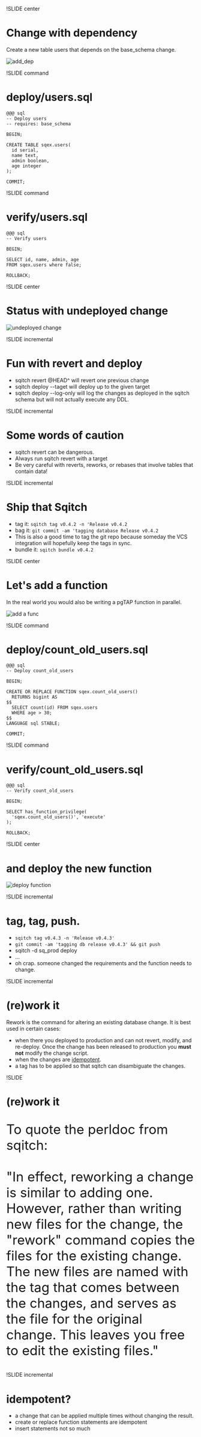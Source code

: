 !SLIDE center
# Change with dependency

Create a new table users that depends on the base\_schema change.

![add\_dep](images/12_add_dep.png)

!SLIDE command
# deploy/users.sql

    @@@ sql
    -- Deploy users
    -- requires: base_schema

    BEGIN;

    CREATE TABLE sqex.users(
      id serial,
      name text,
      admin boolean,
      age integer
    );

    COMMIT;

!SLIDE command
# verify/users.sql

    @@@ sql
    -- Verify users

    BEGIN;

    SELECT id, name, admin, age
    FROM sqex.users where false;

    ROLLBACK;

!SLIDE center
# Status with undeployed change

![undeployed change](images/13_undep.png)

!SLIDE incremental
# Fun with revert and deploy

* sqitch revert @HEAD^ will revert one previous change
* sqitch deploy --taget will deploy up to the given target
* sqitch deploy --log-only will log the changes as deployed in the sqitch schema but will not actually execute any DDL.

!SLIDE incremental
# Some words of caution

* sqitch revert can be dangerous.
* Always run sqitch revert with a target
* Be very careful with reverts, reworks, or rebases that involve tables that contain data!

!SLIDE incremental
# Ship that Sqitch

* tag it: `sqitch tag v0.4.2 -n 'Release v0.4.2`
* bag it: `git commit -am 'tagging database Release v0.4.2`
* This is also a good time to tag the git repo because someday the VCS integration will hopefully keep the tags in sync.
* bundle it: `sqitch bundle v0.4.2`

!SLIDE center
# Let's add a function

In the real world you would also be writing a pgTAP function in parallel.

![add a func](images/14_add_func.png)

!SLIDE command
# deploy/count\_old\_users.sql

    @@@ sql
    -- Deploy count_old_users

    BEGIN;

    CREATE OR REPLACE FUNCTION sqex.count_old_users()
      RETURNS bigint AS
    $$
      SELECT count(id) FROM sqex.users
      WHERE age > 30;
    $$
    LANGUAGE sql STABLE;

    COMMIT;

!SLIDE command
# verify/count\_old\_users.sql

    @@@ sql
    -- Verify count_old_users

    BEGIN;

    SELECT has_function_privilege(
      'sqex.count_old_users()', 'execute'
    );

    ROLLBACK;

!SLIDE center

# and deploy the new function

![deploy function](images/15_dep_func.png)

!SLIDE incremental

# tag, tag, push.

* `sqitch tag v0.4.3 -n 'Release v0.4.3'`
* `git commit -am 'tagging db release v0.4.3' && git push`
* sqitch -d sq\_prod deploy
* ...
* oh crap. someone changed the requirements and the function needs to change.

!SLIDE incremental
# (re)work it

Rework is the command for altering an existing database change. It is best used in certain cases:

* when there you deployed to production and can not revert, modify, and re-deploy. Once the change has been released to production you **must not** modify the change script.
* when the changes are <a href="https://en.wikipedia.org/wiki/Idempotence">idempotent</a>.
* a tag has to be applied so that sqitch can disambiguate the changes. 

!SLIDE
# (re)work it

<p style="font-size:2.5em">
To quote the perldoc from sqitch:
<br /><br />
"In effect, reworking a change is similar to adding one. However, rather
than writing new files for the change, the "rework" command copies the
files for the existing change. The new files are named with the tag
that comes between the changes, and serves as the file for the original
change. This leaves you free to edit the existing files."
</p>

!SLIDE incremental
# idempotent?

* a change that can be applied multiple times without changing the result.
* create or replace function statements are idempotent
* insert statements not so much






